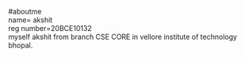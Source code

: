 #aboutme  
name= akshit   
reg number=20BCE10132   
myself akshit from branch CSE CORE in vellore institute of technology bhopal. 
